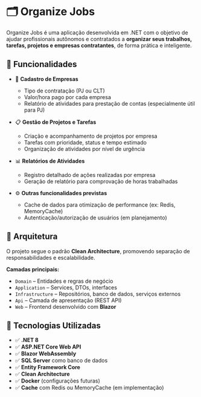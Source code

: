 # 🗂️ Organize Jobs

Organize Jobs é uma aplicação desenvolvida em .NET com o objetivo de ajudar profissionais autônomos e contratados a **organizar seus trabalhos, tarefas, projetos e empresas contratantes**, de forma prática e inteligente.

## 🚀 Funcionalidades

- 📁 **Cadastro de Empresas**
  - Tipo de contratação (PJ ou CLT)
  - Valor/hora pago por cada empresa
  - Relatório de atividades para prestação de contas (especialmente útil para PJ)

- 📋 **Gestão de Projetos e Tarefas**
  - Criação e acompanhamento de projetos por empresa
  - Tarefas com prioridade, status e tempo estimado
  - Organização de atividades por nível de urgência

- 📊 **Relatórios de Atividades**
  - Registro detalhado de ações realizadas por empresa
  - Geração de relatório para comprovação de horas trabalhadas

- ⚙️ **Outras funcionalidades previstas**
  - Cache de dados para otimização de performance (ex: Redis, MemoryCache)
  - Autenticação/autorização de usuários (em planejamento)

## 🧱 Arquitetura

O projeto segue o padrão **Clean Architecture**, promovendo separação de responsabilidades e escalabilidade.

**Camadas principais:**

- `Domain` – Entidades e regras de negócio
- `Application` – Services, DTOs, interfaces
- `Infrastructure` – Repositórios, banco de dados, serviços externos
- `Api` – Camada de apresentação (REST API)
- `Web` – Frontend desenvolvido com **Blazor**

## 💾 Tecnologias Utilizadas

- ✅ **.NET 8**
- ✅ **ASP.NET Core Web API**
- ✅ **Blazor WebAssembly**
- ✅ **SQL Server** como banco de dados
- ✅ **Entity Framework Core**
- ✅ **Clean Architecture**
- ✅ **Docker** (configurações futuras)
- ✅ **Cache** com Redis ou MemoryCache (em implementação)

